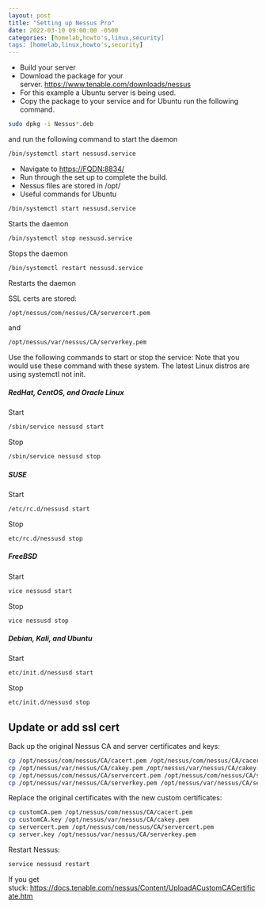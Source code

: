```yaml
---
layout: post
title: "Setting up Nessus Pro"
date: 2022-03-10 09:00:00 -0500
categories: [homelab,howto's,linux,security]
tags: [homelab,linux,howto's,security]
---
```


* Build your server
* Download the package for your server. https://www.tenable.com/downloads/nessus
* For this example a Ubuntu server is being used.
* Copy the package to your service and for Ubuntu run the following command.

```bash
sudo dpkg -i Nessus*.deb
```

and run the following command to start the daemon

```bash
/bin/systemctl start nessusd.service
```

* Navigate to [https://FQDN:8834/](https://fqdn:8834/)
* Run through the set up to complete the build.
* Nessus files are stored in /opt/
* Useful commands for Ubuntu

```bash
/bin/systemctl start nessusd.service
```

Starts the daemon

```bash
/bin/systemctl stop nessusd.service
```

Stops the daemon

```bash
/bin/systemctl restart nessusd.service
```

Restarts the daemon

SSL certs are stored:

```bash
/opt/nessus/com/nessus/CA/servercert.pem
```

and

```bash
/opt/nessus/var/nessus/CA/serverkey.pem
```

Use the following commands to start or stop the service:
Note that you would use these command with these system. The latest Linux distros are using systemctl not init.

##### RedHat, CentOS, and Oracle Linux

Start

```bash
/sbin/service nessusd start
```

Stop

```bash
/sbin/service nessusd stop
```

##### SUSE 

Start

```bash
/etc/rc.d/nessusd start
```

Stop

```bash
etc/rc.d/nessusd stop
```

##### FreeBSD

Start

```bash
vice nessusd start
```

Stop

```bash
vice nessusd stop
```

##### Debian, Kali, and Ubuntu

Start

```bash
etc/init.d/nessusd start
```

Stop

```bash
etc/init.d/nessusd stop
```

## Update or add ssl cert

Back up the original Nessus CA and server certificates and keys:

```bash
cp /opt/nessus/com/nessus/CA/cacert.pem /opt/nessus/com/nessus/CA/cacert.pem.orig
cp /opt/nessus/var/nessus/CA/cakey.pem /opt/nessus/var/nessus/CA/cakey.pem.orig
cp /opt/nessus/com/nessus/CA/servercert.pem /opt/nessus/com/nessus/CA/servercert.pem.orig
cp /opt/nessus/var/nessus/CA/serverkey.pem /opt/nessus/var/nessus/CA/serverkey.pem.orig
```

Replace the original certificates with the new custom certificates:

```bash
cp customCA.pem /opt/nessus/com/nessus/CA/cacert.pem
cp customCA.key /opt/nessus/var/nessus/CA/cakey.pem
cp servercert.pem /opt/nessus/com/nessus/CA/servercert.pem
cp server.key /opt/nessus/var/nessus/CA/serverkey.pem
```

Restart Nessus:

```bash
service nessusd restart
```

If you get stuck: https://docs.tenable.com/nessus/Content/UploadACustomCACertificate.htm